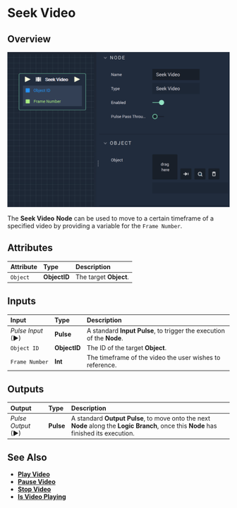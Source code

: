 # Seek Video

## Overview

![The Seek Video Node.](../../../.gitbook/assets/seekvideo.png)

The **Seek Video** **Node** can be used to move to a certain timeframe of a specified video by providing a variable for the `Frame Number`.

## Attributes

| Attribute | Type | Description |
| :--- | :--- | :--- |
| `Object` | **ObjectID** | The target **Object**. |

## Inputs

| Input | Type | Description |
| :--- | :--- | :--- |
| _Pulse Input_ \(►\) | **Pulse** | A standard **Input Pulse**, to trigger the execution of the **Node**. |
| `Object ID` | **ObjectID** | The ID of the target **Object**. |
| `Frame Number` | **Int** | The timeframe of the video the user wishes to reference. |

## Outputs

| Output | Type | Description |
| :--- | :--- | :--- |
| _Pulse Output_ \(►\) | **Pulse** | A standard **Output Pulse**, to move onto the next **Node** along the **Logic Branch**, once this **Node** has finished its execution. |

## See Also

* [**Play Video**](playvideo.md)
* [**Pause Video**](pausevideo.md)
* [**Stop Video**](stopvideo.md)
* [**Is Video Playing**](isvideoplaying.md)

